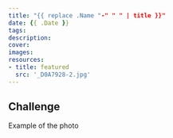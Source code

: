 ```yaml
---
title: "{{ replace .Name "-" " " | title }}"
date: {{ .Date }}
tags:
description:
cover:
images:
resources:
- title: featured
  src: '_D0A7928-2.jpg'
---
```


## Challenge
Example of the photo
